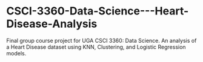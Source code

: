 # CSCI-3360-Data-Science---Heart-Disease-Analysis
Final group course project for UGA CSCI 3360: Data Science. An analysis of a Heart Disease dataset using KNN, Clustering, and Logistic Regression models.  
